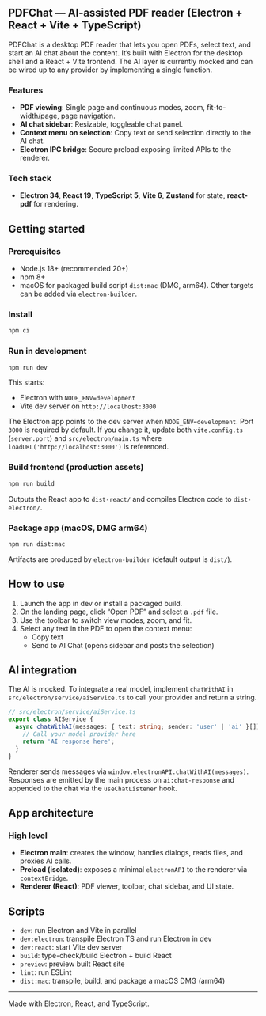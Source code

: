 ## PDFChat — AI‑assisted PDF reader (Electron + React + Vite + TypeScript)

PDFChat is a desktop PDF reader that lets you open PDFs, select text, and start an AI chat about the content. It’s built with Electron for the desktop shell and a React + Vite frontend. The AI layer is currently mocked and can be wired up to any provider by implementing a single function.

### Features
- **PDF viewing**: Single page and continuous modes, zoom, fit-to-width/page, page navigation.
- **AI chat sidebar**: Resizable, toggleable chat panel.
- **Context menu on selection**: Copy text or send selection directly to the AI chat.
- **Electron IPC bridge**: Secure preload exposing limited APIs to the renderer.

### Tech stack
- **Electron 34**, **React 19**, **TypeScript 5**, **Vite 6**, **Zustand** for state, **react-pdf** for rendering.

## Getting started

### Prerequisites
- Node.js 18+ (recommended 20+)
- npm 8+
- macOS for packaged build script `dist:mac` (DMG, arm64). Other targets can be added via `electron-builder`.

### Install
```bash
npm ci
```

### Run in development
```bash
npm run dev
```
This starts:
- Electron with `NODE_ENV=development`
- Vite dev server on `http://localhost:3000`

The Electron app points to the dev server when `NODE_ENV=development`. Port `3000` is required by default. If you change it, update both `vite.config.ts` (`server.port`) and `src/electron/main.ts` where `loadURL('http://localhost:3000')` is referenced.

### Build frontend (production assets)
```bash
npm run build
```
Outputs the React app to `dist-react/` and compiles Electron code to `dist-electron/`.

### Package app (macOS, DMG arm64)
```bash
npm run dist:mac
```
Artifacts are produced by `electron-builder` (default output is `dist/`).

## How to use
1. Launch the app in dev or install a packaged build.
2. On the landing page, click “Open PDF” and select a `.pdf` file.
3. Use the toolbar to switch view modes, zoom, and fit.
4. Select any text in the PDF to open the context menu:
   - Copy text
   - Send to AI Chat (opens sidebar and posts the selection)

## AI integration
The AI is mocked. To integrate a real model, implement `chatWithAI` in `src/electron/service/aiService.ts` to call your provider and return a string.

```ts
// src/electron/service/aiService.ts
export class AIService {
  async chatWithAI(messages: { text: string; sender: 'user' | 'ai' }[]): Promise<string> {
    // Call your model provider here
    return 'AI response here';
  }
}
```

Renderer sends messages via `window.electronAPI.chatWithAI(messages)`. Responses are emitted by the main process on `ai:chat-response` and appended to the chat via the `useChatListener` hook.

## App architecture

### High level
- **Electron main**: creates the window, handles dialogs, reads files, and proxies AI calls.
- **Preload (isolated)**: exposes a minimal `electronAPI` to the renderer via `contextBridge`.
- **Renderer (React)**: PDF viewer, toolbar, chat sidebar, and UI state.




## Scripts
- `dev`: run Electron and Vite in parallel
- `dev:electron`: transpile Electron TS and run Electron in dev
- `dev:react`: start Vite dev server
- `build`: type-check/build Electron + build React
- `preview`: preview built React site
- `lint`: run ESLint
- `dist:mac`: transpile, build, and package a macOS DMG (arm64)





---
Made with Electron, React, and TypeScript.
